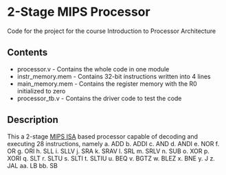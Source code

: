 # 2-Stage MIPS Processor
Code for the project for the course Introduction to Processor Architecture

## Contents
* processor.v - Contains the whole code in one module
* instr_memory.mem - Contains 32-bit instructions written into 4 lines
* main_memory.mem - Contains the register memory with the R0 initialized to zero
* processor_tb.v - Contains the driver code to test the code

## Description
This a 2-stage [MIPS ISA](https://s3-eu-west-1.amazonaws.com/downloads-mips/documents/MD00086-2B-MIPS32BIS-AFP-6.06.pdf) based processor capable of decoding and executing 28 instructions, namely
a. ADD
b. ADDI
c. AND
d. ANDI
e. NOR
f. OR
g. ORI
h. SLL
i. SLLV
j. SRA
k. SRAV
l. SRL
m. SRLV
n. SUB
o. XOR
p. XORI
q. SLT
r. SLTU
s. SLTI
t. SLTIU
u. BEQ
v. BGTZ
w. BLEZ
x. BNE
y. J
z. JAL
aa. LB
bb. SB
